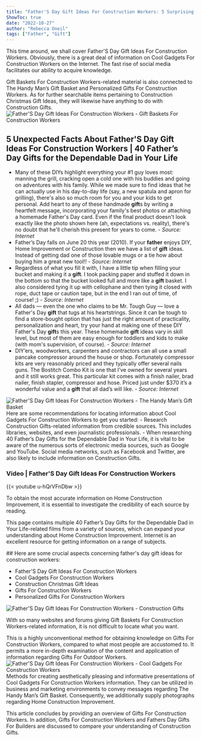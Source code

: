 ```yaml
---
title: "Father'S Day Gift Ideas For Construction Workers: 5 Surprising Facts"
ShowToc: true 
date: "2022-10-27"
author: "Rebecca Oneil" 
tags: ["Father", "Gift"]
---
```


	
This time around, we shall cover Father'S Day Gift Ideas For Construction Workers. Obviously, there is a great deal of information on Cool Gadgets For Construction Workers on the Internet. The fast rise of social media facilitates our ability to acquire knowledge.

Gift Baskets For Construction Workers-related material is also connected to The Handy Man’s Gift Basket and Personalized Gifts For Construction Workers. As for further searchable items pertaining to Construction Christmas Gift Ideas, they will likewise have anything to do with Construction Gifts.
<img loading="lazy" src="https://www.alittlecraftinyourday.com/wp-content/uploads/2016/08/earth_day_crafts_for_kids.jpg" onerror="this.onerror=null;this.src='https://blogger.googleusercontent.com/img/a/AVvXsEhe7F7TRXHtjiKvHb5vS7DmnxvpHiDyoYyYvm1nHB3Qp2_w3BnM6A2eq4v7FYxCC9bfZt3a9vIMtAYEKUiaDQbHMg-ViyGmRIj39MLp0bGFfgfYw1Dc9q_H-T0wiTm3l0Uq42dETrN9eC8aGJ9_IORZsxST1AcLR7np1koOfcc7tnHa4S8Mwz_xD9d0=s16000';" alt="Father'S Day Gift Ideas For Construction Workers - Gift Baskets For Construction Workers" >

## 5 Unexpected Facts About Father'S Day Gift Ideas For Construction Workers | 40 Father’s Day Gifts for the Dependable Dad in Your Life
-   Many of these DIYs highlight everything your #1 guy loves most: manning the grill, cracking open a cold one with his buddies and going on adventures with his family. While we made sure to find ideas that he can actually use in his day-to-day life (say, a new spatula and apron for grilling), there's also so much room for you and your kids to get personal. Add heart to any of these handmade **gift**s by writing a heartfelt message, incorporating your family's best photos or attaching a homemade Father's Day card. Even if the final product doesn't look exactly like the photo shown here (ah, expectations vs. reality), there's no doubt that he'll cherish this present for years to come. - <cite>Source: Internet</cite>
-   Father’s Day falls on June 20 this year (2010). If your **father** enjoys DIY, Home Improvement or Construction then we have a list of **gift** ideas. Instead of getting dad one of those lovable mugs or a tie how about buying him a great new tool!! - <cite>Source: Internet</cite>
-   Regardless of what you fill it with, I have a little tip when filling your bucket and making it a **gift**. I took packing paper and stuffed it down in the bottom so that the bucket looked full and more like a **gift** basket. I also considered tying it up with cellophane and then tying it closed with rope, duct tape or caution tape, but in the end I ran out of time, of course! ;) - <cite>Source: Internet</cite>
-   All dads — even the one who claims to be Mr. Tough Guy — love a Father's Day **gift** that tugs at his heartstrings. Since it can be tough to find a store-bought option that has just the right amount of practicality, personalization and heart, try your hand at making one of these DIY Father's Day **gift**s this year. These homemade **gift** ideas vary in skill level, but most of them are easy enough for toddlers and kids to make (with mom's supervision, of course). - <cite>Source: Internet</cite>
-   DIY’ers, woodworkers, carpenters and contractors can all use a small pancake compressor around the house or shop. Fortunately compressor kits are very reasonably priced and they typically offer several nails guns. The Bostitch Combo Kit is one that I’ve owned for several years and it still works great. This particular kit comes with a finish nailer, brad nailer, finish stapler, compressor and hose. Priced just under $370 it’s a wonderful value and a **gift** that all dad’s will like. - <cite>Source: Internet</cite>


<img loading="lazy" src="http://kidfriendlythingstodo.com/wp-content/uploads/2015/04/sunflower-bouquet-for-mom-craft.jpg" onerror="this.onerror=null;this.src='https://blogger.googleusercontent.com/img/a/AVvXsEhe7F7TRXHtjiKvHb5vS7DmnxvpHiDyoYyYvm1nHB3Qp2_w3BnM6A2eq4v7FYxCC9bfZt3a9vIMtAYEKUiaDQbHMg-ViyGmRIj39MLp0bGFfgfYw1Dc9q_H-T0wiTm3l0Uq42dETrN9eC8aGJ9_IORZsxST1AcLR7np1koOfcc7tnHa4S8Mwz_xD9d0=s16000';" alt="Father'S Day Gift Ideas For Construction Workers - The Handy Man’s Gift Basket" >
Here are some recommendations for locating information about Cool Gadgets For Construction Workers to get you started:
- Research Construction Gifts-related information from credible sources. This includes libraries, websites, and even journalistic professionals.
- When researching 40 Father’s Day Gifts for the Dependable Dad in Your Life, it is vital to be aware of the numerous sorts of electronic media sources, such as Google and YouTube. Social media networks, such as Facebook and Twitter, are also likely to include information on Construction Gifts.

### Video | Father'S Day Gift Ideas For Construction Workers
{{< youtube u-hQrVFnDbw >}} 

To obtain the most accurate information on Home Construction Improvement, it is essential to investigate the credibility of each source by reading.

This page contains multiple 40 Father’s Day Gifts for the Dependable Dad in Your Life-related films from a variety of sources, which can expand your understanding about Home Construction Improvement. Internet is an excellent resource for getting information on a range of subjects.
<script async="async" data-cfasync="false" src="//normallydemandedalter.com/fe63df3c5408708b15d8dc3d9b206b31/invoke.js"></script>
<div id="container-fe63df3c5408708b15d8dc3d9b206b31"></div>
## Here are some crucial aspects concerning father's day gift ideas for construction workers:

- Father'S Day Gift Ideas For Construction Workers
- Cool Gadgets For Construction Workers
- Construction Christmas Gift Ideas
- Gifts For Construction Workers
- Personalized Gifts For Construction Workers

 <img loading="lazy" src="https://i2.wp.com/www.happinessishomemade.net/wp-content/uploads/2017/02/Paper-Plate-Streamer-Rainbows-Kids-Craft.jpg" onerror="this.onerror=null;this.src='https://blogger.googleusercontent.com/img/a/AVvXsEhe7F7TRXHtjiKvHb5vS7DmnxvpHiDyoYyYvm1nHB3Qp2_w3BnM6A2eq4v7FYxCC9bfZt3a9vIMtAYEKUiaDQbHMg-ViyGmRIj39MLp0bGFfgfYw1Dc9q_H-T0wiTm3l0Uq42dETrN9eC8aGJ9_IORZsxST1AcLR7np1koOfcc7tnHa4S8Mwz_xD9d0=s16000';" alt="Father'S Day Gift Ideas For Construction Workers - Construction Gifts" >

With so many websites and forums giving Gift Baskets For Construction Workers-related information, it is not difficult to locate what you want.

This is a highly unconventional method for obtaining knowledge on Gifts For Construction Workers, compared to what most people are accustomed to. It permits a more in-depth examination of the content and application of information regarding Gifts For Outdoor Workers.
<img loading="lazy" src="http://www.khafre.org/yahoo_site_admin/assets/images/SweatEquitySymposium_11x17poster_rev.273170753_std.jpg" onerror="this.onerror=null;this.src='https://blogger.googleusercontent.com/img/a/AVvXsEhe7F7TRXHtjiKvHb5vS7DmnxvpHiDyoYyYvm1nHB3Qp2_w3BnM6A2eq4v7FYxCC9bfZt3a9vIMtAYEKUiaDQbHMg-ViyGmRIj39MLp0bGFfgfYw1Dc9q_H-T0wiTm3l0Uq42dETrN9eC8aGJ9_IORZsxST1AcLR7np1koOfcc7tnHa4S8Mwz_xD9d0=s16000';" alt="Father'S Day Gift Ideas For Construction Workers - Cool Gadgets For Construction Workers" >
Methods for creating aesthetically pleasing and informative presentations of Cool Gadgets For Construction Workers information. They can be utilized in business and marketing environments to convey messages regarding The Handy Man’s Gift Basket. Consequently, we additionally supply photographs regarding Home Construction Improvement.

This article concludes by providing an overview of Gifts For Construction Workers. In addition, Gifts For Construction Workers and Fathers Day Gifts For Builders are discussed to compare your understanding of Construction Gifts.
	
	

